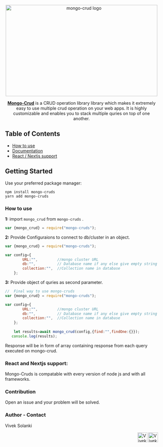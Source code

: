 <p align="center">
  <a href="https://www.npmjs.com/package/mongo-cruds" rel="noopener" target="_blank"><img width="500" height="300" src="https://user-images.githubusercontent.com/68116663/138152771-4c4b1bc5-86fa-4c67-aed6-abfc7f64b9e8.jpeg" alt="mongo-crud logo"></a></p>
</p>

<div align="center">

[**Mongo-Crud**](https://www.npmjs.com/package/mongo-cruds) is a CRUD operation library library which makes it extremely easy to use multiple crud operation on your web apps. It is highly customizable and enables you to stack multiple quries on top of one another.
</br>



</div>






Table of Contents
--
- [How to use](#how-to-use)
- [Documentation](#)
- [React / Nextjs support](#react-and-nextjs-support)


## Getting Started
Use your preferred package manager:
```
npm install mongo-cruds
yarn add mongo-cruds
```


### How to use

**1:** import `mongo_crud` from `mongo-cruds` .
<br />

```jsx
var {mongo_crud} = require("mongo-cruds");

```


**2:** Provide Configuraions to connect to db/cluster in an object.

```javascript
var {mongo_crud} = require("mongo-cruds");

var config={
        URL:"",         //mongo cluster URL
        db:"",          // Database name if any else give empty string
        collection:"",  //Collection name in database
    };
```

**3:** Provide object of quries as second parameter.

```javascript
//  Final way to use mongo-cruds
var {mongo_crud} = require("mongo-cruds");

var config={
        URL:"",         //mongo cluster URL
        db:"",          // Database name if any else give empty string
        collection:"",  //Collection name in database
    };
    
    let results=await mongo_crud(config,{find:"",findOne:{}});
   console.log(results);
```
Response will be in form of array containing response from each query executed on mongo-crud.



### React and Nextjs support:
Mongo-Cruds is compatable with every version of node js and with all frameworks.

### Contribution
Open an issue and your problem will be solved.


### Author - Contact
Vivek Solanki


<a href="https://www.linkedin.com/in/vivek-solanki-7779641b1/"><img src="https://github.com/iamhosseindhv/Rentaly/blob/master/Gifs/linkedin.png" alt="Vivek Solanki Linkedin profile" align="right" width="32" height="32"/></a>
<a href="mailto:solankivivek4140@gmail.com"><img src="https://github.com/iamhosseindhv/Rentaly/blob/master/Gifs/contact.png" alt="Vivek Solanki email address" align="right" width="32" height="32"/></a>
